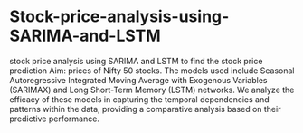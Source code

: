 # Stock-price-analysis-using-SARIMA-and-LSTM
stock price analysis using SARIMA and LSTM to find the stock price prediction
Aim:
prices of Nifty 50 stocks. The models used include Seasonal Autoregressive Integrated Moving Average 
with Exogenous Variables (SARIMAX) and Long Short-Term Memory (LSTM) networks. We analyze 
the efficacy of these models in capturing the temporal dependencies and patterns within the data, 
providing a comparative analysis based on their predictive performance.
